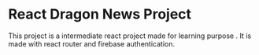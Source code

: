 # React Dragon News Project

This project is a intermediate react project made for learning purpose . It is made with react router and firebase authentication.



